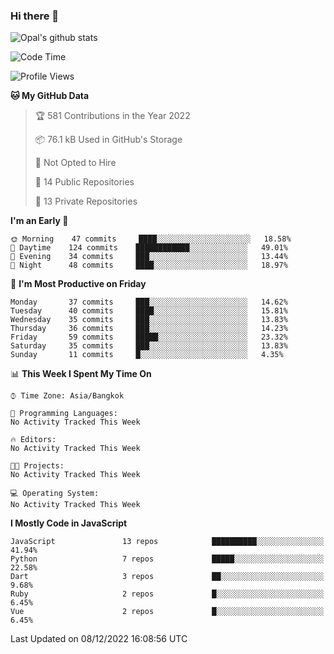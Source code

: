 ### Hi there 👋

![Opal's github stats](https://github-readme-stats.vercel.app/api?username=coolkidneversleep&count_private=true&show_icons=true&theme=radical)


<!--START_SECTION:waka-->
![Code Time](http://img.shields.io/badge/Code%20Time-64%20hrs%2038%20mins-blue)

![Profile Views](http://img.shields.io/badge/Profile%20Views-0-blue)

**🐱 My GitHub Data** 

> 🏆 581 Contributions in the Year 2022
 > 
> 📦 76.1 kB Used in GitHub's Storage 
 > 
> 🚫 Not Opted to Hire
 > 
> 📜 14 Public Repositories 
 > 
> 🔑 13 Private Repositories  
 > 
**I'm an Early 🐤** 

```text
🌞 Morning    47 commits     ████░░░░░░░░░░░░░░░░░░░░░   18.58% 
🌆 Daytime    124 commits    ████████████░░░░░░░░░░░░░   49.01% 
🌃 Evening    34 commits     ███░░░░░░░░░░░░░░░░░░░░░░   13.44% 
🌙 Night      48 commits     ████░░░░░░░░░░░░░░░░░░░░░   18.97%

```
📅 **I'm Most Productive on Friday** 

```text
Monday       37 commits     ███░░░░░░░░░░░░░░░░░░░░░░   14.62% 
Tuesday      40 commits     ████░░░░░░░░░░░░░░░░░░░░░   15.81% 
Wednesday    35 commits     ███░░░░░░░░░░░░░░░░░░░░░░   13.83% 
Thursday     36 commits     ███░░░░░░░░░░░░░░░░░░░░░░   14.23% 
Friday       59 commits     █████░░░░░░░░░░░░░░░░░░░░   23.32% 
Saturday     35 commits     ███░░░░░░░░░░░░░░░░░░░░░░   13.83% 
Sunday       11 commits     █░░░░░░░░░░░░░░░░░░░░░░░░   4.35%

```


📊 **This Week I Spent My Time On** 

```text
⌚︎ Time Zone: Asia/Bangkok

💬 Programming Languages: 
No Activity Tracked This Week

🔥 Editors: 
No Activity Tracked This Week

🐱‍💻 Projects: 
No Activity Tracked This Week

💻 Operating System: 
No Activity Tracked This Week

```

**I Mostly Code in JavaScript** 

```text
JavaScript               13 repos            ██████████░░░░░░░░░░░░░░░   41.94% 
Python                   7 repos             █████░░░░░░░░░░░░░░░░░░░░   22.58% 
Dart                     3 repos             ██░░░░░░░░░░░░░░░░░░░░░░░   9.68% 
Ruby                     2 repos             █░░░░░░░░░░░░░░░░░░░░░░░░   6.45% 
Vue                      2 repos             █░░░░░░░░░░░░░░░░░░░░░░░░   6.45%

```



 Last Updated on 08/12/2022 16:08:56 UTC
<!--END_SECTION:waka-->
